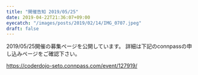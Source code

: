 ```yaml
---
title: "開催告知 2019/05/25"
date: 2019-04-22T21:36:07+09:00
eyecatch: "/images/posts/2019/02/14/IMG_0707.jpeg"
draft: false
---
```


2019/05/25開催の募集ページを公開しています。
詳細は下記のconnpassの申し込みページをご確認下さい。

https://coderdojo-seto.connpass.com/event/127919/
